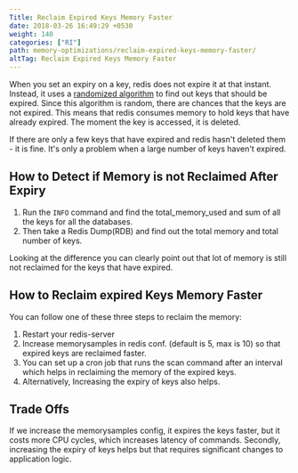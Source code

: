 ```yaml
---
Title: Reclaim Expired Keys Memory Faster
date: 2018-03-26 16:49:29 +0530
weight: 140
categories: ["RI"]
path: memory-optimizations/reclaim-expired-keys-memory-faster/
altTag: Reclaim Expired Keys Memory Faster
---
```

When you set an expiry on a key, redis does not expire it at that instant. Instead, it uses a [randomized algorithm](https://redis.io/commands/expire) to find out keys that should be expired. Since this algorithm is random, there are chances that the keys are not expired. This means that redis consumes memory to hold keys that have already expired. The moment the key is accessed, it is deleted.

If there are only a few keys that have expired and redis hasn't deleted them - it is fine. It's only a problem when a large number of keys haven't expired.

## How to Detect if Memory is not Reclaimed After Expiry

1. Run the `INFO` command and find the total_memory_used and sum of all the keys for all the databases.
1. Then take a Redis Dump(RDB) and find out the total memory and total number of keys.

Looking at the difference you can clearly point out that lot of memory is still not reclaimed for the keys that have expired.

## How to Reclaim expired Keys Memory Faster

You can follow one of these three steps to reclaim the memory:

1. Restart your redis-server
1. Increase memorysamples in redis conf. (default is 5, max is 10) so that expired keys are reclaimed faster.
1. You can set up a cron job that runs the scan command after an interval which helps in reclaiming the memory of the expired keys.
1. Alternatively, Increasing the expiry of keys also helps.

## Trade Offs

If we increase the memorysamples config, it expires the keys faster, but it costs more CPU cycles, which increases latency of commands. Secondly, increasing the expiry of keys helps but that requires significant changes to application logic.
